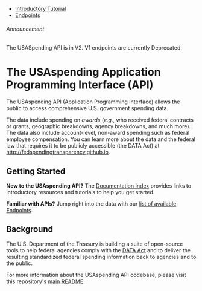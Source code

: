 <ul class="nav nav-stacked" id="sidebar">
  <li><a href="/docs/intro-tutorial">Introductory Tutorial</a></li>
  <li><a href="/docs/endpoints">Endpoints</a></li>

</ul>

[//]: # (Begin Content)

###### Announcement
The USASpending API is in V2. V1 endpoints are currently Deprecated.

# The USAspending Application Programming Interface (API)

The USAspending API (Application Programming Interface) allows the public to access comprehensive U.S. government spending data.

The data include spending on _awards_ (_e.g._, who received federal contracts or grants, geographic breakdowns, agency breakdowns, and much more). The data also include account-level, non-award spending such as federal employee compensation. You can learn more about the data and the federal law that requires it to be publicly accessible (the DATA Act) at http://fedspendingtransparency.github.io.

## Getting Started <a name="getting-started"></a>

**New to the USAspending API?** The [Documentation Index](https://api.usaspending.gov/docs/) provides links to introductory resources and tutorials to help you get started.

**Familiar with APIs?** Jump right into the data with our [list of available Endpoints](/docs/endpoints).

## Background <a name="background"></a>

The U.S. Department of the Treasury is building a suite of open-source tools to help federal agencies comply with the [DATA Act](http://fedspendingtransparency.github.io/about/ "Federal Spending Transparency Background") and to deliver the resulting standardized federal spending information back to agencies and to the public.

For more information about the USAspending API codebase, please visit this repository's [main README](https://github.com/fedspendingtransparency/usaspending-api/blob/master/README.md "USAspending API README").
